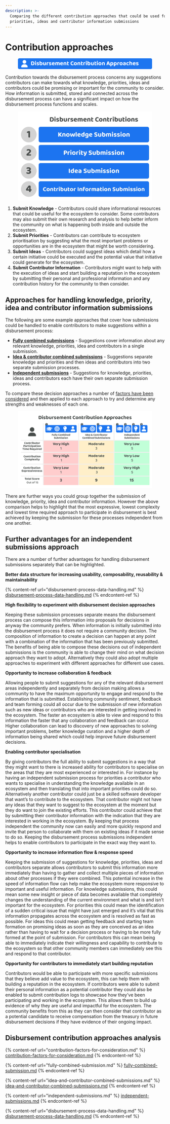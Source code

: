 ```yaml
---
description: >-
  Comparing the different contribution approaches that could be used for making
  priorities, ideas and contributor information submissions
---
```


# Contribution approaches

<figure><img src="../../.gitbook/assets/disbursement-contribution-approaches-title.png" alt=""><figcaption></figcaption></figure>

Contribution towards the disbursement process concerns any suggestions contributors can make towards what knowledge, priorities, ideas and contributors could be promising or important for the community to consider. How information is submitted, stored and connected across the disbursement process can have a significant impact on how the disbursement process functions and scales.



<div align="left">

<figure><img src="../../.gitbook/assets/disbursement-contributions.jpg" alt="" width="563"><figcaption></figcaption></figure>

</div>

1. **Submit Knowledge** - Contributors could share informational resources that could be useful for the ecosystem to consider. Some contributors may also submit their own research and analysis to help better inform the community on what is happening both inside and outside the ecosystem.
2. **Submit Priorities** - Contributors can contribute to ecosystem prioritisation by suggesting what the most important problems or opportunities are in the ecosystem that might be worth considering.
3. **Submit Ideas** - Contributors could suggest ideas which detail how a certain initiative could be executed and the potential value that initiative could generate for the ecosystem.
4. **Submit Contributor Information** - Contributors might want to help with the execution of ideas and start building a reputation in the ecosystem by submitting their personal and professional information and any contribution history for the community to then consider.



## Approaches for handling knowledge, priority, idea and contributor information submissions

The following are some example approaches that cover how submissions could be handled to enable contributors to make suggestions within a disbursement process:

* [**Fully combined submissions**](fully-combined-submission.md) - Suggestions cover information about any relevant knowledge, priorities, idea and contributors in a single submission.
* [**Idea & contributor combined submissions**](idea-and-contributor-combined-submissions.md) - Suggestions separate knowledge and priorities and then ideas and contributors into two separate submission processes.
* [**Independent submissions**](independent-submissions.md) - Suggestions for knowledge, priorities, ideas and contributors each have their own separate submission process.

To compare these decision approaches a number of [factors have been considered](contribution-factors-for-consideration.md) and then applied to each approach to try and determine any strengths and weaknesses of each one.

<figure><img src="../../.gitbook/assets/disbursement-contribution-approaches.png" alt=""><figcaption></figcaption></figure>

There are further ways you could group together the submission of knowledge, priority, idea and contributor information. However the above comparison helps to highlight that the most expressive, lowest complexity and lowest time required approach to participate in disbursement is best achieved by keeping the submission for these processes independent from one another.



## Further advantages for an independent submissions approach

There are a number of further advantages for handling disbursement submissions separately that can be highlighted.



**Better data structure for increasing usability, composability, reusability & maintainability**

{% content-ref url="disbursement-process-data-handling.md" %}
[disbursement-process-data-handling.md](disbursement-process-data-handling.md)
{% endcontent-ref %}



**High flexibility to experiment with disbursement decision approaches**

Keeping these submission processes separate means the disbursement process can compose this information into proposals for decisions in anyway the community prefers. When information is initially submitted into the disbursement process it does not require a community decision. The composition of information to create a decision can happen at any point with a combination of the information that has been previously submitted. The benefits of being able to compose these decisions out of independent submissions is the community is able to change their mind on what decision approach they want to adopt. Alternatively they could also adopt multiple approaches to experiment with different approaches for different use cases.



**Opportunity to increase collaboration & feedback**

Allowing people to submit suggestions for any of the relevant disbursement areas independently and separately from decision making allows a community to have the maximum opportunity to engage and respond to the information that is submitted. Establishing community sentiment, feedback and team forming could all occur due to the submission of new information such as new ideas or contributors who are interested in getting involved in the ecosystem. The faster an ecosystem is able to view and respond to this information the faster that any collaboration and feedback can occur. Higher collaboration can lead to discovery of new approaches to solving important problems, better knowledge curation and a higher depth of information being shared which could help improve future disbursement decisions.



**Enabling contributor specialisation**

By giving contributors the full ability to submit suggestions in a way that they might want to there is increased ability for contributors to specialise on the areas that they are most experienced or interested in. For instance by having an independent submission process for priorities a contributor who wants to specialise in understanding the knowledge available in an ecosystem and then translating that into important priorities could do so. Alternatively another contributor could just be a skilled software developer that want’s to contribute to the ecosystem. That contributor might not have any ideas that they want to suggest to the ecosystem at the moment but they do want to join the existing efforts. This contributor could achieve that by submitting their contributor information with the indication that they are interested in working in the ecosystem. By keeping that process independent the community now can easily and more quickly respond and invite that person to collaborate with them on existing ideas if it made sense to do so. Keeping the disbursement process submissions independent helps to enable contributors to participate in the exact way they want to.



**Opportunity to increase information flow & response speed**

Keeping the submission of suggestions for knowledge, priorities, ideas and contributors separate allows contributors to submit this information more immediately than having to gather and collect multiple pieces of information about other processes if they were combined. This potential increase in the speed of information flow can help make the ecosystem more responsive to important and useful information. For knowledge submissions, this could mean some new insight or piece of data becomes available that completely changes the understanding of the current environment and what is and isn’t important for the ecosystem. For priorities this could mean the identification of a sudden critical issue that might have just emerged and it’s vital that this information propagates across the ecosystem and is resolved as fast as possible. For ideas this could mean getting feedback and starting team formation on promising ideas as soon as they are conceived as an idea rather than having to wait for a decision process or having to be more fully formed at the point of submission. For contributors this can mean being able to immediately indicate their willingness and capability to contribute to the ecosystem so that other community members can immediately see this and respond to that contributor.



**Opportunity for contributors to immediately start building reputation**

Contributors would be able to participate with more specific submissions that they believe add value to the ecosystem, this can help them with building a reputation in the ecosystem. If contributors were able to submit their personal information as a potential contributor they could also be enabled to submit contribution logs to showcase how they’ve been participating and working in the ecosystem. This allows them to build up evidence of why they are useful and impactful for the ecosystem. The community benefits from this as they can then consider that contributor as a potential candidate to receive compensation from the treasury in future disbursement decisions if they have evidence of their ongoing impact.



## **Disbursement contribution approaches analysis**

{% content-ref url="contribution-factors-for-consideration.md" %}
[contribution-factors-for-consideration.md](contribution-factors-for-consideration.md)
{% endcontent-ref %}

{% content-ref url="fully-combined-submission.md" %}
[fully-combined-submission.md](fully-combined-submission.md)
{% endcontent-ref %}

{% content-ref url="idea-and-contributor-combined-submissions.md" %}
[idea-and-contributor-combined-submissions.md](idea-and-contributor-combined-submissions.md)
{% endcontent-ref %}

{% content-ref url="independent-submissions.md" %}
[independent-submissions.md](independent-submissions.md)
{% endcontent-ref %}

{% content-ref url="disbursement-process-data-handling.md" %}
[disbursement-process-data-handling.md](disbursement-process-data-handling.md)
{% endcontent-ref %}
